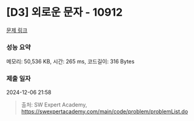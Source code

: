 # [D3] 외로운 문자 - 10912 

[문제 링크](https://swexpertacademy.com/main/code/problem/problemDetail.do?contestProbId=AXVJuEvqLAADFASe) 

### 성능 요약

메모리: 50,536 KB, 시간: 265 ms, 코드길이: 316 Bytes

### 제출 일자

2024-12-06 21:58



> 출처: SW Expert Academy, https://swexpertacademy.com/main/code/problem/problemList.do